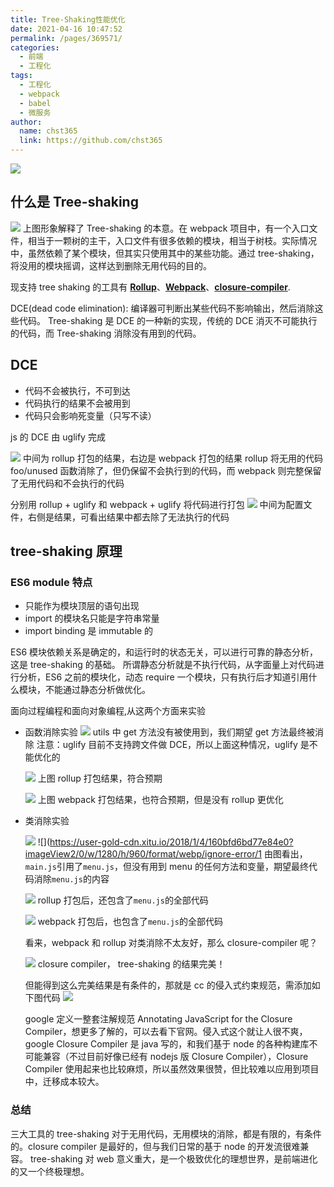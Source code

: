 ```yaml
---
title: Tree-Shaking性能优化
date: 2021-04-16 10:47:52
permalink: /pages/369571/
categories: 
  - 前端
  - 工程化
tags: 
  - 工程化
  - webpack
  - babel
  - 微服务
author: 
  name: chst365
  link: https://github.com/chst365
---
```

![](https://cdn.jsdelivr.net/gh/chst365/bolgImgs/imgs/topImgs/338.jpg)
## 什么是 Tree-shaking

![](https://user-gold-cdn.xitu.io/2018/1/4/160bfdcf2a31ce4a?imageslim)
上图形象解释了 Tree-shaking 的本意。在 webpack 项目中，有一个入口文件，相当于一颗树的主干，入口文件有很多依赖的模块，相当于树枝。实际情况中，虽然依赖了某个模块，但其实只使用其中的某些功能。通过 tree-shaking，将没用的模块摇调，这样达到删除无用代码的目的。

现支持 tree shaking 的工具有 [**Rollup**](https://www.rollupjs.com/)、[**Webpack**](https://webpack.docschina.org/)、[**closure-compiler**](https://www.npmjs.com/package/google-closure-compiler).

DCE(dead code elimination): 编译器可判断出某些代码不影响输出，然后消除这些代码。
Tree-shaking 是 DCE 的一种新的实现，传统的 DCE 消灭不可能执行的代码，而 Tree-shaking 消除没有用到的代码。

## DCE

- 代码不会被执行，不可到达
- 代码执行的结果不会被用到
- 代码只会影响死变量（只写不读）

js 的 DCE 由 uglify 完成

![](https://user-gold-cdn.xitu.io/2018/1/4/160bfd6baf24ec38?imageView2/0/w/1280/h/960/format/webp/ignore-error/1)
中间为 rollup 打包的结果，右边是 webpack 打包的结果
rollup 将无用的代码 foo/unused 函数消除了，但仍保留不会执行到的代码，而 webpack 则完整保留了无用代码和不会执行的代码

分别用 rollup + uglify 和 webpack + uglify 将代码进行打包
![](https://user-gold-cdn.xitu.io/2018/1/4/160bfd6bb11fd152?imageView2/0/w/1280/h/960/format/webp/ignore-error/1)
中间为配置文件，右侧是结果，可看出结果中都去除了无法执行的代码

## tree-shaking 原理

### ES6 module 特点

- 只能作为模块顶层的语句出现
- import 的模块名只能是字符串常量
- import binding 是 immutable 的

ES6 模块依赖关系是确定的，和运行时的状态无关，可以进行可靠的静态分析，这是 tree-shaking 的基础。
所谓静态分析就是不执行代码，从字面量上对代码进行分析，ES6 之前的模块化，动态 require 一个模块，只有执行后才知道引用什么模块，不能通过静态分析做优化。

面向过程编程和面向对象编程,从这两个方面来实验

- 函数消除实验
  ![](https://user-gold-cdn.xitu.io/2018/1/4/160bfd6bc4a537f6?imageView2/0/w/1280/h/960/format/webp/ignore-error/1)
  utils 中 get 方法没有被使用到，我们期望 get 方法最终被消除
  注意：uglify 目前不支持跨文件做 DCE，所以上面这种情况，uglify 是不能优化的

  ![](https://user-gold-cdn.xitu.io/2018/1/4/160bfd6bd406dd90?imageView2/0/w/1280/h/960/format/webp/ignore-error/1)
  上图 rollup 打包结果，符合预期

  ![](https://user-gold-cdn.xitu.io/2018/1/4/160bfd6bcd7d371a?imageView2/0/w/1280/h/960/format/webp/ignore-error/1)
  上图 webpack 打包结果，也符合预期，但是没有 rollup 更优化

- 类消除实验

  ![](https://user-gold-cdn.xitu.io/2018/1/4/160bfd6bcd97b34f?imageView2/0/w/1280/h/960/format/webp/ignore-error/1)
  ![](https://user-gold-cdn.xitu.io/2018/1/4/160bfd6bd77e84e0?imageView2/0/w/1280/h/960/format/webp/ignore-error/1
  由图看出，`main.js`引用了`menu.js`，但没有用到 menu 的任何方法和变量，期望最终代码消除`menu.js`的内容

  ![](https://user-gold-cdn.xitu.io/2018/1/4/160bfd6bd7406d51?imageView2/0/w/1280/h/960/format/webp/ignore-error/1)
  rollup 打包后，还包含了`menu.js`的全部代码

  ![](https://user-gold-cdn.xitu.io/2018/1/4/160bfd6bdec358f0?imageView2/0/w/1280/h/960/format/webp/ignore-error/1)
  webpack 打包后，也包含了`menu.js`的全部代码

  看来，webpack 和 rollup 对类消除不太友好，那么 closure-compiler 呢？

  ![](https://user-gold-cdn.xitu.io/2018/1/4/160bfd6c102e5ed1?imageView2/0/w/1280/h/960/format/webp/ignore-error/1)
  closure compiler， tree-shaking 的结果完美！

  但能得到这么完美结果是有条件的，那就是 cc 的侵入式约束规范，需添加如下图代码
  ![](https://user-gold-cdn.xitu.io/2018/1/4/160bfd6bf5516b9d?imageView2/0/w/1280/h/960/format/webp/ignore-error/1)

  google 定义一整套注解规范 Annotating JavaScript for the Closure Compiler，想更多了解的，可以去看下官网。侵入式这个就让人很不爽，google Closure Compiler 是 java 写的，和我们基于 node 的各种构建库不可能兼容（不过目前好像已经有 nodejs 版 Closure Compiler），Closure Compiler 使用起来也比较麻烦，所以虽然效果很赞，但比较难以应用到项目中，迁移成本较大。

### 总结

三大工具的 tree-shaking 对于无用代码，无用模块的消除，都是有限的，有条件的。closure compiler 是最好的，但与我们日常的基于 node 的开发流很难兼容。
tree-shaking 对 web 意义重大，是一个极致优化的理想世界，是前端进化的又一个终极理想。
